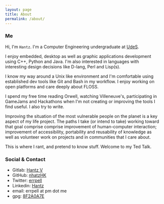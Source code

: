 ```yaml
---
layout: page
title: About
permalink: /about/
---
```


### Me

Hi, I'm `Hantz`. I'm a Computer Engineering undergraduate at
[UdeS](https://www.usherbrooke.ca/about/). 

I enjoy embedded, desktop as well as graphic applications development using
C++, Python and Java. I'm also interested in languages with interesting design
decisions like D-lang, Perl and Lisp(s).

I know my way around a Unix like environment and I'm comfortable using established
dev tools like Git and Bash in my workflow. I enjoy working on open platforms
and care deeply about FLOSS.

I spend my free time reading Orwell, watching Villeneuve's, participating in
GameJams and Hackathons when I'm not creating or improving the tools I find
useful. I also try to write.

Improving the situation of the most vulnerable people on the planet is a key
aspect of my life project. The paths I take (or intend to take) working toward
that goal comprise comprise improvement of human-computer interaction; improvement of
accessibility, portability and reusability of knowledge as well as volunteer
work on projects and in communities that I care about.

This is where I rant, and pretend to know stuff. Welcome to my Ted Talk.


### Social & Contact

- Gitlab: [Hantz V](https://gitlab.com/hantz)
- GitHub: [nhatzHK](https://github.com/nhatzHK)
- Twitter: [errpell](https://twitter.com/errpell)
- Linkedin: [Hantz](https://www.linkedin.com/in/hantzv/)
- email: errpell at pm dot me
- gpg: [8F2A0A7E](http://keys.gnupg.net/pks/lookup?op=vindex&fingerprint=on&search=0x29CA00168F2A047E)
